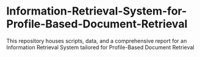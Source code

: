 # Information-Retrieval-System-for-Profile-Based-Document-Retrieval
This repository houses scripts, data, and a comprehensive report for an Information Retrieval System tailored for Profile-Based Document Retrieval
